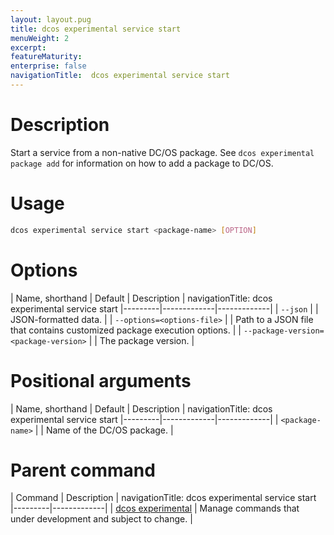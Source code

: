 ```yaml
---
layout: layout.pug
title: dcos experimental service start
menuWeight: 2
excerpt:
featureMaturity:
enterprise: false
navigationTitle:  dcos experimental service start
---
```


<!-- This source repo for this topic is https://github.com/dcos/dcos-docs -->

    
# Description
Start a service from a non-native DC/OS package. See `dcos experimental package add` for information on how to add a package to DC/OS.

# Usage

```bash
dcos experimental service start <package-name> [OPTION]
```

# Options

| Name, shorthand | Default | Description |
navigationTitle:  dcos experimental service start
|---------|-------------|-------------|
| `--json`   |             |  JSON-formatted data. |
| `--options=<options-file>`   |             | Path to a JSON file that contains customized package execution options. |
| `--package-version=<package-version>`   |             | The package version. |
    
# Positional arguments

| Name, shorthand | Default | Description |
navigationTitle:  dcos experimental service start
|---------|-------------|-------------|
| `<package-name>`   |             |  Name of the DC/OS package. |    

# Parent command

| Command | Description |
navigationTitle:  dcos experimental service start
|---------|-------------|
| [dcos experimental](/docs/1.10/cli/command-reference/dcos-experimental/)   |  Manage commands that under development and subject to change. |  
